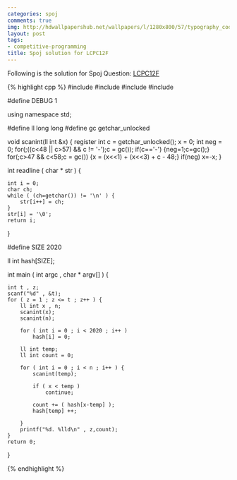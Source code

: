```yaml
---
categories: spoj
comments: true
img: http://hdwallpapershub.net/wallpapers/l/1280x800/57/typography_code_javascript_black_background_programmer_syntax_1280x800_56614.jpg
layout: post
tags:
- competitive-programming
title: Spoj solution for LCPC12F
---
```


Following is the solution for Spoj Question: [LCPC12F](http://www.spoj.com/problems/LCPC12F/)

{% highlight cpp %}
#include <cstdio>
#include <cstdlib>
#include <iostream>
#include <cstring>

#define DEBUG 1

using namespace std;

#define ll long long
#define gc getchar_unlocked

void scanint(ll int &x)
{
    register int c = getchar_unlocked();
    x = 0;
    int neg = 0;
    for(;((c<48 || c>57) && c != '-');c = gc());
    if(c=='-') {neg=1;c=gc();}
    for(;c>47 && c<58;c = gc()) {x = (x<<1) + (x<<3) + c - 48;}
    if(neg) x=-x;
}


int readline ( char * str ) {

	int i = 0;
	char ch;
	while ( (ch=getchar()) != '\n' ) {
		str[i++] = ch;
	}
	str[i] = '\0';
	return i;
}

#define SIZE 2020

ll int hash[SIZE];

int main ( int argc , char * argv[] ) {

	int t , z;
	scanf("%d" , &t);
	for ( z = 1 ; z <= t ; z++ ) {
		ll int x , n;
		scanint(x);
		scanint(n);

		for ( int i = 0 ; i < 2020 ; i++ )
			hash[i] = 0;

		ll int temp;
		ll int count = 0;

		for ( int i = 0 ; i < n ; i++ ) {
			scanint(temp);

			if ( x < temp )
				continue;

			count += ( hash[x-temp] );
			hash[temp] ++;

		}
		printf("%d. %lld\n" , z,count);
	}
	return 0;
}

{% endhighlight %}